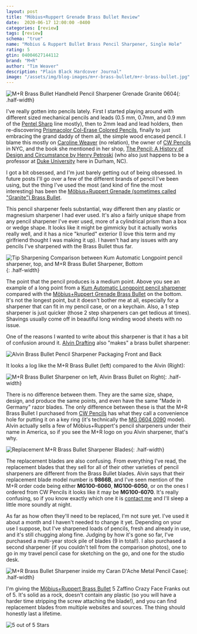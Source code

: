 ```yaml
---
layout: post
title: "Möbius+Ruppert Grenade Brass Bullet Review"
date:  2020-06-17 12:00:00 -0400
categories: [review]
tags: [review]
schema: "true"
name: "Mobius & Ruppert Bullet Brass Pencil Sharpener, Single Hole"
rating: 5
gtin: 04004627144112
brand: "M+R"
author: "Tim Weaver"
description: "Plain Black Hardcover Journal"
image: "/assets/img/blog-images/m+r-brass-bullet/m+r-brass-bullet.jpg"
---
```


![M+R Brass Bullet Handheld Pencil Sharpener Grenade Granite 0604 ](/assets/img/blog-images/m+r-brass-bullet/m+r-brass-bullet.jpg){: .half-width}

I've really gotten into pencils lately.  First I started playing around with different sized mechanical pencils and leads (0.5 mm, 0.7mm, and 0.9 mm of the [Pentel Sharp](https://www.pentel.com/products/sharp-mechanical-drafting-pencil) line mostly), then to 2mm lead and lead holders, then re-discovering [Prismacolor Col-Erase Colored Pencils](https://www.prismacolor.com/colored-pencils/premier-colored-pencils/premier-col-erase-colored-pencils/PCPremierCol-EraseColoredPencils), finally to just embracing the grand daddy of them all, the simple wood encased pencil.  I blame this mostly on [Caroline Weaver](https://twitter.com/cwpencils?lang=en) (no relation), the owner of [CW Pencils](https://cwpencils.com/) in NYC, and the book she mentioned in her shop, [The Pencil: A History of Design and Circumstance by Henry Petroski](https://cwpencils.com/collections/books/products/the-pencil-a-history-of-design-and-circumstance-by-henry-petroski) (who also just happens to be a professor at [Duke University](https://duke.edu/) here in Durham, NC).

I got a bit obsessed, and I'm just barely getting out of being obsessed. In future posts I'll go over a few of the different brands of pencil I've been using, but the thing I've used the most (and kind of fine the most interesting) has been the [Möbius+Ruppert Grenade (sometimes called "Granite") Brass Bullet](https://cwpencils.com/collections/sharpeners/products/bullet-sharpener).  

<!--more-->

This pencil sharpener feels substantial, way different then any plastic or magnesium sharpener I had ever used.  It's also a fairly unique shape from any pencil sharpener I've ever used, more of a cylindrical prism than a box or wedge shape.  It looks like it might be gimmicky but it actually works really well, and it has a nice "knurled" exterior (I love this term and my girlfriend thought I was making it up).  I haven't had any issues with any pencils I've sharpened with the Brass Bullet thus far.

![Tip Sharpening Comparison between Kum Automatic Longpoint pencil sharpener, top, and M+R Brass Bullet Sharpener, Bottom](/assets/img/blog-images/m+r-brass-bullet/tip-comparrison.jpg){: .half-width}

The point that the pencil produces is a medium point. Above you see an example of a long point from a [Kum Automatic Longpoint pencil sharpener](https://cwpencils.com/collections/kum/products/automatic-long-point-sharpener) compared with the [Möbius+Ruppert Grenade Brass Bullet](https://cwpencils.com/collections/sharpeners/products/bullet-sharpener) on the bottom. It's not the longest point, but it doesn't bother me at all, especially for a sharpener that can fit in my pencil case, or on a keychain.  Also, a 1 step sharpener is just quicker (those 2 step sharpeners can get tedious at times). Shavings usually come off in beautiful long winding wood sheets with no issue.


One of the reasons I wanted to write about this sharpener is that it has a bit of confusion around it.  [Alvin Drafting](http://www.alvindrafting.com/) also "makes" a brass bullet sharpener:

![Alvin Brass Bullet Pencil Sharpener Packaging Front and Back](/assets/img/blog-images/m+r-brass-bullet/alvin-packaging.jpg)

It looks a log like the M+R Brass Bullet (left) compared to the Alvin (Right):

![M+R Brass Bullet Sharpener on left, Alvin Brass Bullet on Right](/assets/img/blog-images/m+r-brass-bullet/sharpener-compare.jpg){: .half-width}

There is no difference between them.  They are the same size, shape, design, and produce the same points, and even have the same "Made in Germany" razor blades.  The only difference between these is that the M+R Brass Bullet I purchased from [CW Pencils](https://cwpencils.com/) has what they call a convenience hole for putting it on a key ring (it's technically the [MG 0604 0090](https://cwpencils.com/collections/mobius-ruppert/products/bullet-sharpener-with-convenience-hole) model).  Alvin actually sells a few of Möbius+Ruppert's pencil sharpeners under their name in America, so if you see the M+R logo on you Alvin sharpener, that's why.

![Replacement M+R Brass Bullet Sharpener Blades](/assets/img/blog-images/m+r-brass-bullet/replacement-blades.jpg){: .half-width}

The replacement blades are also confusing.  From everything I've read, the replacement blades that they sell for all of their other varieties of pencil sharpeners are different from the Brass Bullet blades.  Alvin says that their replacement blade model number is **9866B**, and I've seen mention of the M+R order code being either **MG100-6060**, **MG100-6050**, or on the ones I ordered from CW Pencils it looks like it may be **MG100-6070**.  It's really confusing, so if you know exactly which one it is [contact me](mailto:timoweaver@gmail.com) and I'll sleep a little more soundly at night.

As far as how often they'll need to be replaced, I'm not sure yet.  I've used it about a month and I haven't needed to change it yet.  Depending on your use I suppose, but I've sharpened loads of pencils, fresh and already in use, and it's still chugging along fine.  Judging by how it's gone so far, I've purchased a multi-year stock pile of blades (9 in total!).  I also purchased a second sharpener (if you couldn't tell from the comparison photos), one to go in my travel pencil case for sketching on the go, and one for the studio desk.

![M+R Brass Bullet Sharpener inside my Caran D'Ache Metal Pencil Case](/assets/img/blog-images/m+r-brass-bullet/pencil-case.jpg){: .half-width}

I'm giving the [Möbius+Ruppert Brass Bullet](https://www.moebius-ruppert.com/spitzer/sp_details/06040000_en.html) 5 Zaffino Crazy Face Franks out of 5.  It's solid as a rock, doesn't contain any plastic (so you will have a harder time stripping the screw attaching the blade!), and you can find replacement blades from multiple websites and sources.  The thing should honestly last a lifetime.

![5 out of 5 Stars](/assets/img/blog-images/zaffino-scale-5-star.jpg)

